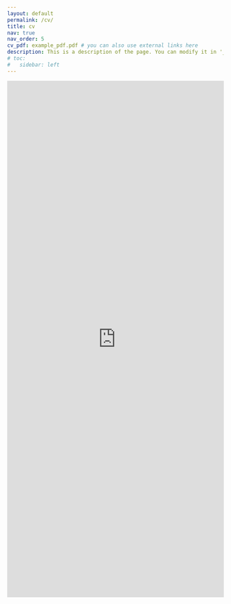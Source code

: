 ```yaml
---
layout: default
permalink: /cv/
title: cv
nav: true
nav_order: 5
cv_pdf: example_pdf.pdf # you can also use external links here
description: This is a description of the page. You can modify it in '_pages/cv.md'. You can also change or remove the top pdf download button.
# toc:
#   sidebar: left
---
```



<iframe src="https://ssh022-s.github.io/assets/pdf/ShihaoSun_CV.pdf" width="100%" height="1200px" style="border:none;"></iframe>

